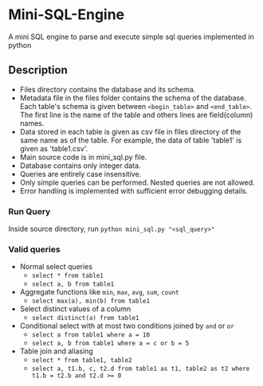 # Mini-SQL-Engine
A mini SQL engine to parse and execute simple sql queries implemented in python

## Description
- Files directory contains the database and its schema.
- Metadata file in the files folder contains the schema of the database. Each table's schema is given between `<begin_table>` and `<end_table>`. The first line is the name of the table and others lines are field(column) names.
- Data stored in each table is given as csv file in files directory of the same name as of the table. For example, the data of table 'table1' is given as 'table1.csv'.
- Main source code is in mini_sql.py file.
- Database contains only integer data.
- Queries are entirely case insensitive.
- Only simple queries can be performed. Nested queries are not allowed.
- Error handling is implemented with sufficient error debugging details.

### Run Query
Inside source directory, run `python mini_sql.py "<sql_query>"`

### Valid queries
- Normal select queries
  - `select * from table1`
  - `select a, b from table1`
- Aggregate functions like `min`, `max`, `avg`, `sum`, `count`
  - `select max(a), min(b) from table1`
- Select distinct values of a column
  - `select distinct(a) from table1`
- Conditional select with at most two conditions joined by `and` or `or`
  - `select a from table1 where a = 10`
  - `select a, b from table1 where a = c or b = 5`
- Table join and aliasing
  - `select * from table1, table2`
  - `select a, t1.b, c, t2.d from table1 as t1, table2 as t2 where t1.b = t2.b and t2.d >= 0`
  
